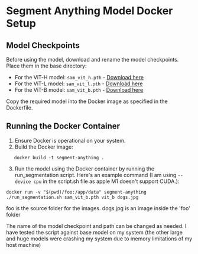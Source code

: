 # Segment Anything Model Docker Setup

## Model Checkpoints

Before using the model, download and rename the model checkpoints. Place them in the base directory:

- For the ViT-H model: `sam_vit_h.pth` - [Download here](https://dl.fbaipublicfiles.com/segment_anything/sam_vit_h_4b8939.pth)
- For the ViT-L model: `sam_vit_l.pth` - [Download here](https://dl.fbaipublicfiles.com/segment_anything/sam_vit_l_0b3195.pth)
- For the ViT-B model: `sam_vit_b.pth` - [Download here](https://dl.fbaipublicfiles.com/segment_anything/sam_vit_b_01ec64.pth)

Copy the required model into the Docker image as specified in the Dockerfile.

## Running the Docker Container

1. Ensure Docker is operational on your system.
2. Build the Docker image:

```
   docker build -t segment-anything .
```

3. Run the model using the Docker container by running the run_segmentation script. Here's an example command (I am using `--device cpu` in the script.sh file as apple M1 doesn't support CUDA.):

```
docker run -v "$(pwd)/foo:/app/data" segment-anything ./run_segmentation.sh sam_vit_b.pth vit_b dogs.jpg
```

foo is the source folder for the images. dogs.jpg is an image inside the 'foo' folder

The name of the model checkpoint and path can be changed as needed. I have tested the script against base model on my system (the other large and huge models were crashing my system due to memory limitations of my host machine)
